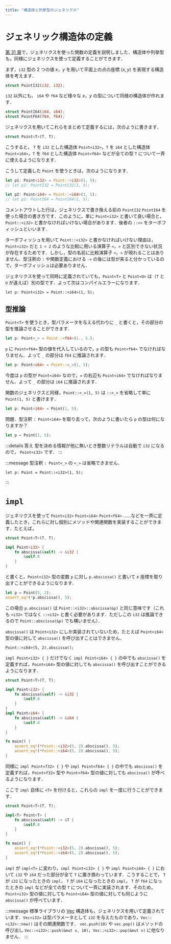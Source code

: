 ```yaml
---
title: "構造体と列挙型のジェネリクス"
---
```


# ジェネリック構造体の定義
[第 31 章](https://zenn.dev/toga/books/rust-atcoder/viewer/31-generic-function)で，ジェネリクスを使った関数の定義を説明しました．構造体や列挙型も，同様にジェネリクスを使って定義することができます．

まず，`i32` 型の 2 つの値 $x$，$y$ を用いて平面上の点の座標 $(x, y)$ を表現する構造体を考えます．
```rust
struct PointI32(i32, i32);
```
`i32` 以外にも， `i64` や `f64` など様々な $x$，$y$ の型について同様の構造体が作れます．
```rust
struct PointI64(i64, i64);
struct PointF64(f64, f64);
```

ジェネリクスを用いてこれらをまとめて定義するには，次のように書きます．
```rust
struct Point<T>(T, T);
```
こうすると， `T` を `i32` とした構造体 `Point<i32>`，`T` を `i64` とした構造体 `Point<i64>`，`T` を `f64` とした構造体 `Point<f64>` などが全ての型 `T` について一斉に使えるようになります．

こうして定義した `Point` を使うときは，次のようになります．
```rust
let p1: Point<i32> = Point::<i32>(1, 5);
// let p1: PointI32 = PointI32(1, 5);

let p2: Point<i64> = Point::<i64>(1, 5);
// let p2: PointI64 = PointI64(1, 5);
```
コメントアウトした行は，ジェネリクスで書き換える前の `PointI32` `PointI64` を使った場合の書き方です．このように，単に `Point<i32>` と書いて良い場合と，`Point::<i32>` と書かなければいけない場合があります．後者の `::<>` をターボフィッシュといいます．

ターボフィッシュを用いて `Point::<i32>` と書かなければいけない理由は，`Point<i32>` だと `1 < 2` のような比較に用いる演算子 `<`，`>` と区別できない状況が存在するためです．しかし，型の名前に比較演算子 `<`，`>` が現れることはありません．型注釈の `:` や関数定義における `->` の後には型が来ると分かっているので，ターボフィッシュは必要ありません．

ジェネリクスを使って同時に定義されていても，`Point<T>` と `Point<U>` は（`T` と `U` が違えば）別の型です．よって次はコンパイルエラーになります．
```rust:コンパイルエラー
let p: Point<i32> = Point::<i64>(1, 5);
```

## 型推論
`Point<T>` を使うとき，型パラメータを与える代わりに `_` と書くと，その部分の型を推論させることができます．

```rust
let p: Point<_> = Point::<f64>(1., 5.);
```

`p` に `Point<f64>` 型の値を代入しているので，`p` の型も `Point<f64>` でなければなりません．よって `_` の部分は `f64` に推論されます．

```rust
let p: Point<i64> = Point::<_>(1, 5);
```

今度は `p` の型が `Point<i64>` なので，`=` の右辺も `Point<i64>` でなければなりません．よって `_` の部分は `i64` に推論されます．

関数のジェネリクスと同様，`Point::<_>(1, 5)` は `::<_>` を省略して単に `Point(1, 5)` と書けます．
```rust
let p: Point<i64> = Point(1, 5);
```

問題．型注釈 `: Point<i64>` を取り去って，次のように書いたら `p` の型は何になりますか？
```rust
let p = Point(1, 5);
```
:::details 答え
型を決める情報が他に無いとき整数リテラルは自動で `i32` になるので， `Point<i32>` です．
:::

:::message
型注釈 `: Point<_>` の `<_>` は省略できません．
```rust:コンパイルエラー
let p: Point = Point::<i32>(1, 5);
```
:::

# `impl`
ジェネリクスを使って `Point<i32>` `Point<i64>` `Point<f64>` ……などを一斉に定義したとき，これらに対し個別にメソッドや関連関数を実装することができます．たとえば，
```rust
struct Point<T>(T, T);

impl Point<i32> {
    fn abscissa(&self) -> &i32 {
        &self.0
    }
}
```
と書くと，`Point<i32>` 型の変数 `p` に対し `p.abscissa()` と書いて $x$ 座標を取り出すことができるようになります．
```rust
let p = Point(5, 2);
assert_eq!(*p.abscissa(), 5);
```

この場合 `p.abscissa()` は `Point::<i32>::abscissa(&p)` と同じ意味です（これも `<i32>` ではなく `::<i32>` と書く必要があります．ただしこの `i32` は推論できるので `Point::abscissa(&p)` でも構いません）．

`abscissa()` は `Point<i32>` にしか実装されていないため，たとえば `Point<i64>` 型の値に対して `abscissa()` を呼び出すことはできません．
```rust:コンパイルエラー
Point::<i64>(5, 2).abscissa();
```
`impl Point<i32> { }` だけでなく `impl Point<i64> { }` の中でも `abscissa()` を定義すれば，`Point<i64>` 型の値に対しても `abscissa()` を呼び出すことができるようになります．

```rust
struct Point<T>(T, T);

impl Point<i32> {
    fn abscissa(&self) -> &i32 {
        &self.0
    }
}
impl Point<i64> {
    fn abscissa(&self) -> &i64 {
        &self.0
    }
}

fn main() {
    assert_eq!(*Point::<i32>(5, 2).abscissa(), 5);
    assert_eq!(*Point::<i64>(5, 2).abscissa(), 5);
}
```

同様に `impl Point<f32> { }` や `impl Point<f64> { }` の中でも `abscissa()` を定義すれば，`Point<f32>` 型や `Point<f64>` 型の値に対しても `abscissa()` が呼べるようになります．

ここで `impl` 自体に `<T>` を付けると，これらの `impl` を一度に行うことができます．
```rust
struct Point<T>(T, T);

impl<T> Point<T> {
    fn abscissa(&self) -> &T {
        &self.0
    }
}

fn main() {
    assert_eq!(*Point::<i32>(5, 2).abscissa(), 5);
    assert_eq!(*Point::<i64>(5, 2).abscissa(), 5);
}
```
`impl` が `impl<T>` に変わり，`impl Point<i32> { }` や `impl Point<i64> { }` において `i32` や `i64` だった部分が全て `T` に置き換わっています．こうすることで， `T` が `i32` になったときの `impl`， `T` が `i64` になったときの `impl`， `T` が `f64` になったときの `impl` などが全ての型 `T` について一斉に実装されます．そのため，`Point<i32>` 型の値に対しても `Point<i64>` 型の値に対しても同じように `abscissa()` が呼べています．

:::message
標準ライブラリの [Vec](https://doc.rust-lang.org/std/vec/struct.Vec.html) 構造体も，ジェネリクスを用いて定義されています．`Vec<i32>` は型パラメータとして `i32` を与えたものであり，`Vec::<i32>::new()` はその関連関数です． `vec.push(10)` や `vec.pop()` はメソッドの呼び出し `Vec::<i32>::push(&mut v, 10)`，`Vec::<i32>::pop(&mut v)` に他なりません．
:::